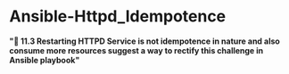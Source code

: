# Ansible-Httpd_Idempotence

**"🔰 11.3  Restarting HTTPD Service is not
idempotence in nature and also consume more
resources suggest a way to rectify this challenge
in Ansible playbook"**
